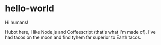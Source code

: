 # hello-world

Hi humans!

Hubot here, I like Node.js and Coffeescript (that's what I'm made of).
I've had tacos on the moon and find tyhem far superior to Earth tacos.
